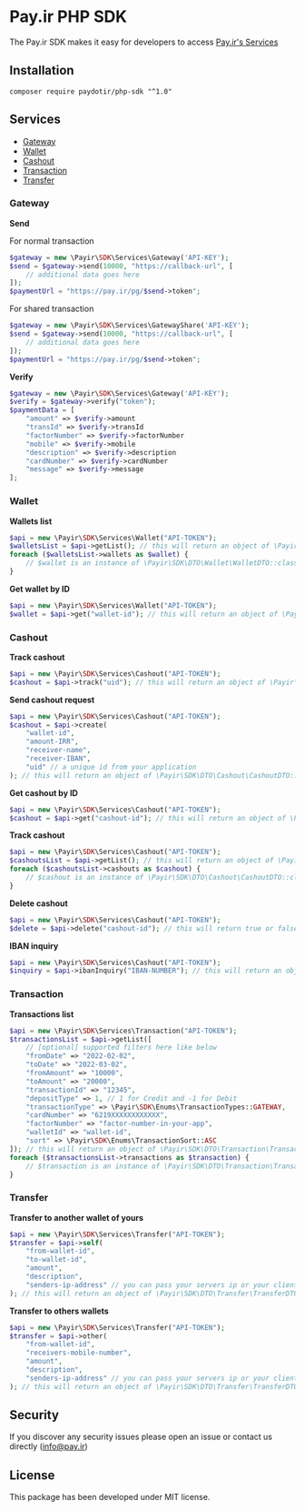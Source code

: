 # Pay.ir PHP SDK

The Pay.ir SDK makes it easy for developers to access [Pay.ir's Services](https://docs.pay.ir)

## Installation

    composer require paydotir/php-sdk "^1.0"

## Services

- [Gateway](#gateway)
- [Wallet](#wallet)
- [Cashout](#cashout)
- [Transaction](#transaction)
- [Transfer](#transfer)

### Gateway

**Send**

For normal transaction

```php
$gateway = new \Payir\SDK\Services\Gateway('API-KEY');
$send = $gateway->send(10000, "https://callback-url", [
    // additional data goes here
]);
$paymentUrl = "https://pay.ir/pg/$send->token";
```

For shared transaction

```php
$gateway = new \Payir\SDK\Services\GatewayShare('API-KEY');
$send = $gateway->send(10000, "https://callback-url", [
    // additional data goes here
]);
$paymentUrl = "https://pay.ir/pg/$send->token";
```

**Verify**

```php
$gateway = new \Payir\SDK\Services\Gateway('API-KEY');
$verify = $gateway->verify("token");
$paymentData = [
    "amount" => $verify->amount
    "transId" => $verify->transId
    "factorNumber" => $verify->factorNumber
    "mobile" => $verify->mobile
    "description" => $verify->description
    "cardNumber" => $verify->cardNumber
    "message" => $verify->message
];
```

### Wallet

**Wallets list**

```php
$api = new \Payir\SDK\Services\Wallet("API-TOKEN");
$walletsList = $api->getList(); // this will return an object of \Payir\SDK\DTO\Wallet\WalletsDTO::class
foreach ($walletsList->wallets as $wallet) {
    // $wallet is an instance of \Payir\SDK\DTO\Wallet\WalletDTO::class
}
```

**Get wallet by ID**

```php
$api = new \Payir\SDK\Services\Wallet("API-TOKEN");
$wallet = $api->get("wallet-id"); // this will return an object of \Payir\SDK\DTO\Wallet\WalletDTO::class
```

### Cashout

**Track cashout**

```php
$api = new \Payir\SDK\Services\Cashout("API-TOKEN");
$cashout = $api->track("uid"); // this will return an object of \Payir\SDK\DTO\Cashout\CashoutDTO::class or false
```

**Send cashout request**

```php
$api = new \Payir\SDK\Services\Cashout("API-TOKEN");
$cashout = $api->create(
    "wallet-id", 
    "amount-IRR", 
    "receiver-name", 
    "receiver-IBAN", 
    "uid" // a unique id from your application
); // this will return an object of \Payir\SDK\DTO\Cashout\CashoutDTO::class
```

**Get cashout by ID**

```php
$api = new \Payir\SDK\Services\Cashout("API-TOKEN");
$cashout = $api->get("cashout-id"); // this will return an object of \Payir\SDK\DTO\Cashout\CashoutDTO::class
```

**Track cashout**

```php
$api = new \Payir\SDK\Services\Cashout("API-TOKEN");
$cashoutsList = $api->getList(); // this will return an object of \Payir\SDK\DTO\Cashout\CashoutsDTO::class
foreach ($cashoutsList->cashouts as $cashout) {
    // $cashout is an instance of \Payir\SDK\DTO\Cashout\CashoutDTO::class
}
```

**Delete cashout**

```php
$api = new \Payir\SDK\Services\Cashout("API-TOKEN");
$delete = $api->delete("cashout-id"); // this will return true or false
```

**IBAN inquiry**

```php
$api = new \Payir\SDK\Services\Cashout("API-TOKEN");
$inquiry = $api->ibanInquiry("IBAN-NUMBER"); // this will return an object of \Payir\SDK\DTO\Cashout\IbanInquiryDTO::class
```

### Transaction

**Transactions list**

```php
$api = new \Payir\SDK\Services\Transaction("API-TOKEN");
$transactionsList = $api->getList([
    // [optional] supported filters here like below
    "fromDate" => "2022-02-02",
    "toDate" => "2022-03-02",
    "fromAmount" => "10000",
    "toAmount" => "20000",
    "transactionId" => "12345",
    "depositType" => 1, // 1 for Credit and -1 for Debit
    "transactionType" => \Payir\SDK\Enums\TransactionTypes::GATEWAY,
    "cardNumber" => "6219XXXXXXXXXXXX",
    "factorNumber" => "factor-number-in-your-app",
    "walletId" => "wallet-id",
    "sort" => \Payir\SDK\Enums\TransactionSort::ASC
]); // this will return an object of \Payir\SDK\DTO\Transaction\TransactionsDTO::class
foreach ($transactionsList->transactions as $transaction) {
    // $transaction is an instance of \Payir\SDK\DTO\Transaction\TransactionDTO::class
}
```


### Transfer

**Transfer to another wallet of yours**

```php
$api = new \Payir\SDK\Services\Transfer("API-TOKEN");
$transfer = $api->self(
    "from-wallet-id",
    "to-wallet-id",
    "amount",
    "description",
    "senders-ip-address" // you can pass your servers ip or your client's ip address
); // this will return an object of \Payir\SDK\DTO\Transfer\TransferDTO::class
```

**Transfer to others wallets**

```php
$api = new \Payir\SDK\Services\Transfer("API-TOKEN");
$transfer = $api->other(
    "from-wallet-id",
    "receivers-mobile-number",
    "amount",
    "description",
    "senders-ip-address" // you can pass your servers ip or your client's ip address
); // this will return an object of \Payir\SDK\DTO\Transfer\TransferDTO::class
```

## Security

If you discover any security issues please open an issue or contact us directly (info@pay.ir)

## License

This package has been developed under MIT license.
